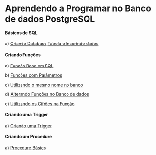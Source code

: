 # Aprendendo a Programar no Banco de dados PostgreSQL

#### Básicos de SQL

a) [Criando Database,Tabela e Inserindo dados](https://github.com/F4NT0/PostgreSQL_Coding/blob/main/Basics/createDatabase_table_insert.sql)

#### Criando Funções

a) [Função Base em SQL](https://github.com/F4NT0/PostgreSQL_Coding/blob/main/Functions/funcao_base.sql)

b) [Funções com Parâmetros](https://github.com/F4NT0/PostgreSQL_Coding/blob/main/Functions/funcao_com_parametros.sql)

c) [Utilizando o mesmo nome no banco](https://github.com/F4NT0/PostgreSQL_Coding/blob/main/Functions/utilizando_mesmo_nome.sql)

d) [Alterando Funções no Banco de dados](https://github.com/F4NT0/PostgreSQL_Coding/blob/main/Functions/alterando_funcoes.sql)

e) [Utilizando os Cifrões na Função](https://github.com/F4NT0/PostgreSQL_Coding/blob/main/Functions/utilizando_cifroes.sql)

#### Criando uma Trigger

a) [Criando uma Trigger](https://github.com/F4NT0/PostgreSQL_Coding/blob/main/Triggers/criando_trigger.sql)

#### Criando um Procedure

a) [Procedure Básico](https://github.com/F4NT0/PostgreSQL_Coding/blob/main/Procedures/base_procedure.sql)
